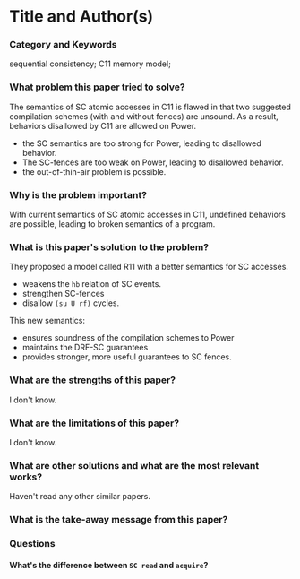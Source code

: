 # Title and Author(s)

### Category and Keywords
sequential consistency; C11 memory model;

### What problem this paper tried to solve?
The semantics of SC atomic accesses in C11 is flawed in that two suggested
compilation schemes (with and without fences) are unsound. As a result,
behaviors disallowed by C11 are allowed on Power.

- the SC semantics are too strong for Power, leading to disallowed behavior.
- The SC-fences are too weak on Power, leading to disallowed behavior.
- the out-of-thin-air problem is possible.

### Why is the problem important?
With current semantics of SC atomic accesses in C11, undefined behaviors are 
possible, leading to broken semantics of a program.

### What is this paper's solution to the problem?
They proposed a model called R11 with a better semantics for SC accesses.

- weakens the `hb` relation of SC events. 
- strengthen SC-fences
- disallow `(su U rf)` cycles.

This new semantics:
- ensures soundness of the compilation schemes to Power
- maintains the DRF-SC guarantees
- provides stronger, more useful guarantees to SC fences.


### What are the strengths of this paper?
I don't know.

### What are the limitations of this paper?
I don't know.

### What are other solutions and what are the most relevant works?
Haven't read any other similar papers.

### What is the take-away message from this paper?


### Questions
#### What's the difference between `SC read` and `acquire`?

